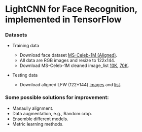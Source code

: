 # LightCNN for Face Recognition, implemented in TensorFlow 


### Datasets
- Training data
	- Download face dataset [MS-Celeb-1M (Aligned)](http://www.msceleb.org/download/aligned).
	- All data are RGB images and resize to 122x144.
	- Download MS-Celeb-1M cleaned image_list [10K](https://1drv.ms/t/s!AleP5K29t5x7ge87YS8Ue92h8JDDMw), [70K](https://1drv.ms/t/s!AleP5K29t5x7gfEu_3My1D3lgDhLlQ).


- Testing data
	- Download aligned LFW (122*144) [images](https://1drv.ms/u/s!AleP5K29t5x7ge88rngfpitnvpkZbw) and [list](https://1drv.ms/t/s!AleP5K29t5x7ge9DV6jfHo392ONwCA).


### Some possible solutions for improvement:
- Manaully alignment.
- Data augmentation, e.g., Random crop.
- Ensemble different models.
- Metric learning methods.
